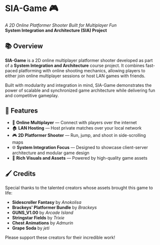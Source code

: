 # SIA-Game 🎮  
*A 2D Online Platformer Shooter Built for Multiplayer Fun*  
**System Integration and Architecture (SIA) Project**

## 📚 Overview
**SIA-Game** is a 2D online multiplayer platformer shooter developed as part of a **System Integration and Architecture** course project. It combines fast-paced platforming with online shooting mechanics, allowing players to either join online multiplayer sessions or host LAN games with friends.

Built with modularity and integration in mind, SIA-Game demonstrates the power of scalable and synchronized game architecture while delivering fun and competitive gameplay.

## 🚀 Features
- 🔫 **Online Multiplayer** — Connect with players over the internet
- 🏠 **LAN Hosting** — Host private matches over your local network
- 🎮 **2D Platformer Shooter** — Run, jump, and shoot in side-scrolling maps
- 🌐 **System Integration Focus** — Designed to showcase client-server architecture and modular game design
- 🎨 **Rich Visuals and Assets** — Powered by high-quality game assets

## 🖌️ Credits
Special thanks to the talented creators whose assets brought this game to life:

- **Sidescroller Fantasy** by *Anokolisa*
- **Brackeys' Platformer Bundle** by *Brackeys*
- **GUNS_V1.00** by *Arcade Island*
- **Stringstar Fields** by *Trixie*
- **Chest Animations** by *Admurin*
- **Grape Soda** by *jeti*

Please support these creators for their incredible work!
